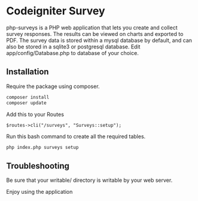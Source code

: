 # Codeigniter Survey

php-surveys is a PHP web application that lets you create and collect survey responses. The results can be viewed on charts and exported to PDF. The survey data is stored within a mysql database by default, and can also be stored in a sqlite3 or postgresql database. Edit app/config/Database.php to database of your choice.

## Installation
Require the package using composer.
```bash
composer install
composer update
```

Add this to your Routes
```
$routes->cli("/surveys", "Surveys::setup");
```

Run this bash command to create all the required tables.
```bash
php index.php surveys setup
```

## Troubleshooting
Be sure that your writable/ directory is writable by your web server.

Enjoy using the application